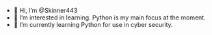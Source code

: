 - 👋 Hi, I’m @Skinner443
- 👀 I’m interested in learning. Python is my main focus at the moment.
- 🌱 I’m currently learning Python for use in cyber security.
<!---
Skinner443/Skinner443 is a ✨ special ✨ repository because its `README.md` (this file) appears on your GitHub profile.
You can click the Preview link to take a look at your changes.
--->
